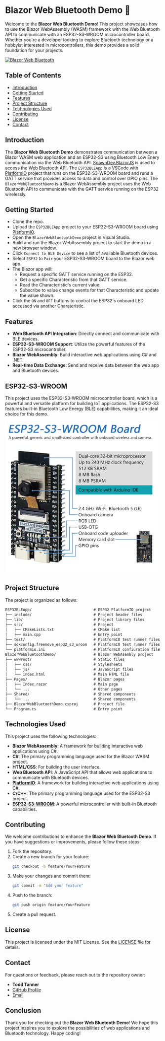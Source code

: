 # Blazor Web Bluetooth Demo 🚀

Welcome to the **Blazor Web Bluetooth Demo**! This project showcases how to use the Blazor WebAssembly (WASM) framework with the Web Bluetooth API to communicate with an ESP32-S3-WROOM microcontroller board. Whether you're a developer looking to explore Bluetooth technology or a hobbyist interested in microcontrollers, this demo provides a solid foundation for your projects.

[![Blazor Web Bluetooth](https://img.shields.io/badge/Blazor%20Web%20Bluetooth-Demo-blue.svg)](https://github.com/LostBeard/BlazorWebBluetoothDemo)

## Table of Contents

- [Introduction](#introduction)
- [Getting Started](#getting-started)
- [Features](#features)
- [Project Structure](#project-structure)
- [Technologies Used](#technologies-used)
- [Contributing](#contributing)
- [License](#license)
- [Contact](#contact)

## Introduction

The **Blazor Web Bluetooth Demo** demonstrates communication between a Blazor WASM web application and an ESP32-S3 using Bluetooth Low Enery communication via the Web Bluetooth API. 
[SpawnDev.BlazorJS](https://github.com/LostBeard/SpawnDev.BlazorJS) is used to access the [Web Bluetooth API](https://developer.mozilla.org/en-US/docs/Web/API/Web_Bluetooth_API).
The `ESP32BLEApp` is a [VSCode with PlatformIO](https://platformio.org/install/ide?install=vscode) project that runs on the ESP32-S3-WROOM board and runs a GATT service that provides access to data and control over GPIO pins. 
The `BlazorWebBluetoothDemo` is a Blazor WebAssembly project uses the Web Bluetooth API to communicate with the GATT service running on the ESP32 wirelessly.

## Getting Started

- Clone the repo.
- Upload the `ESP32BLEApp` project to your ESP32-S3-WROOM board using [PlatformIO](https://platformio.org/install/ide?install=vscode).
- Open the `BlazorWebBluetoothDemo` project in Visual Studio.
- Build and run the Blazor WebAssembly project to start the demo in a new browser window.
- Click `Connect to BLE Device` to see a list of available Bluetooth devices. 
- Select `ESP32` to `Pair` your ESP32-S3-WROOM board to the Blazor web app.
- The Blazor app will:
  - Request a specific GATT service running on the ESP32.
  - Get a specific Characteristic from that GATT service.
  - Read the Characteristic's current value.
  - Subscribe to value change events for that Characteristic and update the value shown.
- Click the `ON` and `OFF` buttons to control the ESP32's onboard LED accessed via another Charateristic.

## Features

- **Web Bluetooth API Integration**: Directly connect and communicate with BLE devices.
- **ESP32-S3-WROOM Support**: Utilize the powerful features of the ESP32-S3 microcontroller.
- **Blazor WebAssembly**: Build interactive web applications using C# and .NET.
- **Real-time Data Exchange**: Send and receive data between the web app and Bluetooth devices.

## ESP32-S3-WROOM
This project uses the ESP32-S3-WROOM microcontroller board, which is a powerful and versatile platform for building IoT applications. The ESP32-S3 features built-in Bluetooth Low Energy (BLE) capabilities, making it an ideal choice for this demo.  

![ESP32-S3-WROOM Board](https://raw.githubusercontent.com/LostBeard/BlazorWebBluetoothDemo/master/BlazorWebBluetoothDemo/wwwroot/ESP32-S3-WROOM.jpg)


## Project Structure

The project is organized as follows:

```
ESP32BLEApp/                            # ESP32 PlatformIO project
├── include/                            # Project header files
├── lib/                                # Project library files
├── src/                                # Project
│   ├── CMakeLists.txt                  # CMake list
│   ├── main.cpp                        # Entry point
├── test/                               # PlatformIO test runner files
├── sdkconfig.freenove_esp32_s3_wroom   # PlatformIO test runner files
└── platformio.ini                      # PlatformIO confiuration file
BlazorWebBluetoothDemo/                 # Blazor WebAsembly project
├── wwwroot/                            # Static files
│   ├── css/                            # Stylesheets
│   ├── js/                             # JavaScript files
│   └── index.html                      # Main HTML file
├── Pages/                              # Blazor pages
│   ├── Index.razor                     # Main page
│   └── ...                             # Other pages
├── Shared/                             # Shared components
│   └── ...                             # Shared components
├── BlazorWebBluetoothDemo.csproj       # Project file
└── Program.cs                          # Entry point
```

## Technologies Used

This project uses the following technologies:

- **Blazor WebAssembly**: A framework for building interactive web applications using C#.
- **C#**: The primary programming language used for the Blazor WASM project.
- **HTML/CSS**: For building the user interface.
- **Web Bluetooth API**: A JavaScript API that allows web applications to communicate with Bluetooth devices.
- **[PlatformIO](https://platformio.org/)**: A framework for building interactive web applications using C#.
- **C/C++**: The primary programming language used for the ESP32-S3 project.
- **[ESP32-S3-WROOM](https://store.freenove.com/products/fnk0085)**: A powerful microcontroller with built-in Bluetooth capabilities.

## Contributing

We welcome contributions to enhance the **Blazor Web Bluetooth Demo**. If you have suggestions or improvements, please follow these steps:

1. Fork the repository.
2. Create a new branch for your feature:
   ```bash
   git checkout -b feature/YourFeature
   ```
3. Make your changes and commit them:
   ```bash
   git commit -m "Add your feature"
   ```
4. Push to the branch:
   ```bash
   git push origin feature/YourFeature
   ```
5. Create a pull request.

## License

This project is licensed under the MIT License. See the [LICENSE](LICENSE) file for details.

## Contact

For questions or feedback, please reach out to the repository owner:

- **Todd Tanner**  
- [GitHub Profile](https://github.com/LostBeard)  
- [Email](mailto:todd@spawndev.com)

## Conclusion

Thank you for checking out the **Blazor Web Bluetooth Demo**! We hope this project inspires you to explore the possibilities of web applications and Bluetooth technology. Happy coding!
